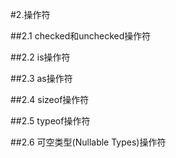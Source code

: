 #2.操作符

##2.1 checked和unchecked操作符

##2.2 is操作符

##2.3 as操作符

##2.4 sizeof操作符

##2.5 typeof操作符

##2.6 可空类型(Nullable Types)操作符

